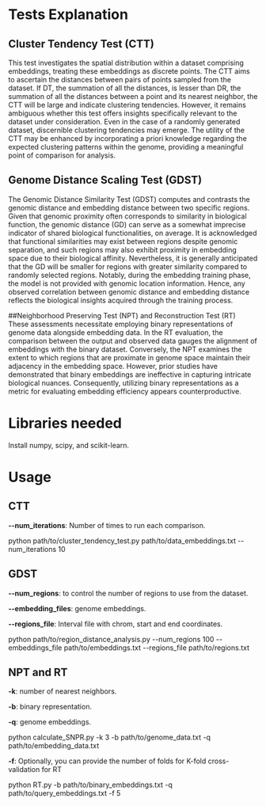 # Tests Explanation

## Cluster Tendency Test (CTT)
This test investigates the spatial distribution within a dataset comprising embeddings, treating these embeddings as discrete points. 
The CTT aims to ascertain the distances between pairs of points sampled from the dataset. If DT, the summation of all the distances,
is lesser than DR, the summation of all the distances between a point and its nearest neighbor, the CTT will be large and indicate clustering 
tendencies. However, it remains ambiguous whether this test offers insights specifically relevant to the dataset under consideration. Even in 
the case of a randomly generated dataset, discernible clustering tendencies may emerge. The utility of the CTT may be enhanced by incorporating 
a priori knowledge regarding the expected clustering patterns within the genome, providing a meaningful point of comparison for analysis.

## Genome Distance Scaling Test (GDST)
The Genomic Distance Similarity Test (GDST) computes and contrasts the genomic distance and embedding distance between two specific regions. 
Given that genomic proximity often corresponds to similarity in biological function, the genomic distance (GD) can serve as a somewhat imprecise
indicator of shared biological functionalities, on average. It is acknowledged that functional similarities may exist between regions despite 
genomic separation, and such regions may also exhibit proximity in embedding space due to their biological affinity. Nevertheless, it is 
generally anticipated that the GD will be smaller for regions with greater similarity compared to randomly selected regions. Notably, during
the embedding training phase, the model is not provided with genomic location information. Hence, any observed correlation between genomic 
distance and embedding distance reflects the biological insights acquired through the training process.

##Neighborhood Preserving Test (NPT) and Reconstruction Test (RT)
These assessments necessitate employing binary representations of genome data alongside embedding data. In the RT evaluation, the comparison 
between the output and observed data gauges the alignment of embeddings with the binary dataset. Conversely, the NPT examines the extent to 
which regions that are proximate in genome space maintain their adjacency in the embedding space. However, prior studies have demonstrated that 
binary embeddings are ineffective in capturing intricate biological nuances. Consequently, utilizing binary representations as a metric for 
evaluating embedding efficiency appears counterproductive.


# Libraries needed
Install numpy, scipy, and scikit-learn.

# Usage
## CTT
**--num_iterations**: Number of times to run each comparison.

​python path/to/cluster_tendency_test.py path/to/data_embeddings.txt --num_iterations 10

## GDST
**--num_regions**: to control the number of regions to use from the dataset. 

**--embedding_files**: genome embeddings. 

**--regions_file**: Interval file with chrom, start and end coordinates.

​python path/to/region_distance_analysis.py --num_regions 100 --embeddings_file path/to/embeddings.txt --regions_file path/to/regions.txt

## NPT and RT
**-k**: number of nearest neighbors. 

**-b**: binary representation. 

**-q**: genome embeddings.

​python calculate_SNPR.py -k 3 -b path/to/genome_data.txt -q path/to/embedding_data.txt

**-f**: Optionally, you can provide the number of folds for K-fold cross-validation for RT 

python RT.py -b path/to/binary_embeddings.txt -q path/to/query_embeddings.txt -f 5
